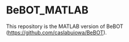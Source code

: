 # BeBOT_MATLAB

This repository is the MATLAB version of BeBOT (https://github.com/caslabuiowa/BeBOT).

